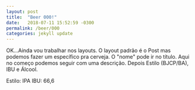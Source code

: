 ```yaml
---
layout: post
title:  "Beer 000!"
date:   2018-07-11 15:52:59 -0300
permalink: /beer/000
categories: jekyll update
---
```

OK...Ainda vou trabalhar nos layouts. O layout padrão é o Post mas podemos fazer um específico pra cerveja.
O "nome" pode ir no título. Aqui no começo podemos seguir com uma descrição. Depois Estilo (BJCP/BA), IBU e Álcool.

Estilo: IPA
IBU: 66,6
